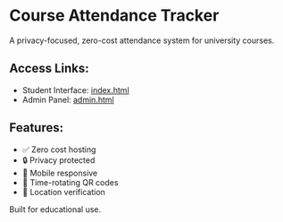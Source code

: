 # Course Attendance Tracker

A privacy-focused, zero-cost attendance system for university courses.

## Access Links:
- Student Interface: [index.html](./index.html)  
- Admin Panel: [admin.html](./admin.html)

## Features:
- ✅ Zero cost hosting
- 🔒 Privacy protected
- 📱 Mobile responsive  
- 🔄 Time-rotating QR codes
- 📍 Location verification

Built for educational use.
